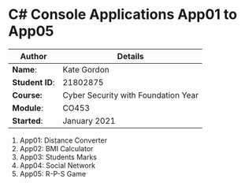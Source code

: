 # C# Console Applications App01 to App05
| Author | Details |
| ---- | ---- |
**Name**: | Kate Gordon  |
**Student ID**: | 21802875 |
**Course:** | Cyber Security with Foundation Year |
**Module**: | CO453     |
**Started**: | January 2021 |    

1. App01: Distance Converter
2. App02: BMI Calculator
3. App03: Students Marks
4. App04: Social Network
5. App05: R-P-S Game
